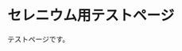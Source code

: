 # セレニウム用テストページ

テストページです。

<!--
<script type="text/javascript">
alert("こんにちは")
</script>

<script type="text/javascript">
	btn = document.getElementById("btn");
	btn.onclick = function(){
		//ここにクリック時のコードを書きます
		alert('こんにちは');
	}
</script>
-->
